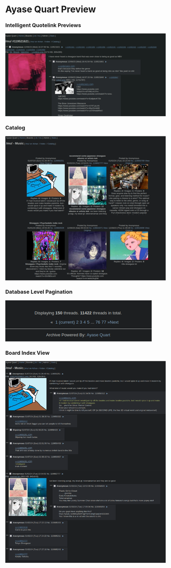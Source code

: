 # Ayase Quart Preview

### Intelligent Quotelink Previews

![quotelink_preview](quotelink_preview.gif)

### Catalog

![Catalog](catalog.png)

### Database Level Pagination

![Pagination](pagination.png)

### Board Index View

![Board Index](board_index.png)
